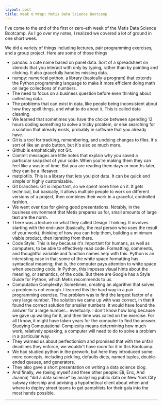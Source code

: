 ```yaml
---
layout: post
title: Week 0 Wrap: Metis Data Science Bootcamp
---
```


I've come to the end of the first or zero-eth week of the Metis Data Science Bootcamp. As I go over my notes, I realized we covered a lot of ground in one short week.


We did a variety of things including lectures, pair programming exercises, and a group project. Here are some of those things
- pandas: a cute name based on panel data. Sort of a spreadsheet on steroids that you interact with only by typing, rather than by pointing and clicking. It also gracefully handles missing data.
- numpy: numerical python. a library (basically a program) that extends the Python programming language to make it more efficient doing math on large collections of numbers.
- The need to focus on a business question before even thinking about collecting data.
- The problems that can exist in data, like people being inconsistent about how they spell thngs, and what to do about it. This is called data cleaning.
- We learned that sometimes you have the choice between spending 12 hours coding something to solve a tricky problem, or else searching for a solution that already exists, probably in software that you already have.
- Git is a tool for tracking, remembering, and undoing changes to files. It's sort of like an undo button, but it's also so much more.
- Github is emphatically not Git.
- Commit messages are little notes that explain why you saved a particular snapshot of your code. When you're making them they can feel like a waste of time. But you are reading them days or months later, they can be a lifesaver.
- matplotlib. This is a library that lets you plot data. It can be quick and simple or highly customizable. 
- Git branches: Git is important, so we spent more time on it. It gets technical, but basically, it allows multiple people to work on different versions of a project, then combines their work in a graceful, controlled fashion.
- We went over tips for giving good presentations. Notably, in the business environment that Metis prepares us for, small amounts of large text are the norm.
- There was a lecture on what they called Design Thinking. It involves starting with the end-user (basically, the real person who uses the result of your work), thinking of how you can help them, building a minimum viable product, then iterating from there.
- Code Style: This is key because it's important for humans, as well as computers, to be able to effectively read code. Formatting, comments, and thoughtful variable and function names help with this. Python is an interesting case in that some of the white space formatting has syntactical meaning; that is, the computer pays attention to white space when executing code. In Python, this imposes visual hints about the meaning, or semantics, of the code. But there are Google has a Style Guide for Python, which Metis recommends to us.
- Computation Complexity: Sometimes, creating an algorithm that solves a problem is not enough. I learned this the hard way in a pair programming exercise. The problem was to find the largest factor of a very large number. The solution we came up with was correct, in that it found the correct solution for smaller numbers. It would have found the answer for a large number... eventually. I don't know how long because we gave up waiting for it, and then time was called on the exercise. For all I know, it might have taken years for the computer to find the answer. Studying Computational Complexity means determining how much work, relatively speaking, a computer will need to do to solve a problem in a particular way.
- They warned us about perfectionism and promised that with the unfair deadlines they enforce, we wouldn't have room for it in this Bootcamp.
- We had studied python in the prework, but here they introduced some more concepts, including pickling, defaults dicts, named tuples, double-ended queues, and generators.
- They also gave a short presentation on writing a data science blog.
- And finally, we (being myself and three other people: Eli, Eric, And Joanna) "did a data science" by analyzing public data on New York City subway ridership and advising a hypothetical client about when and where to deploy street teams to get pamphlets for their gala into the most hands possible.

-----
